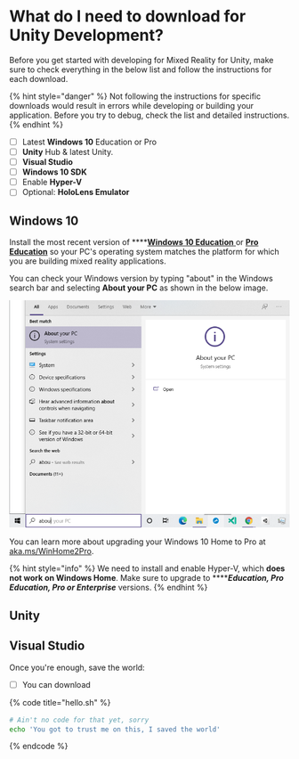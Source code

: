 # What do I need to download for Unity Development?

Before you get started with developing for Mixed Reality for Unity, make sure to check everything in the below list and follow the instructions for each download.

{% hint style="danger" %}
 Not following the instructions for specific downloads would result in errors while developing or building your application. Before you try to debug, check the list and detailed instructions.
{% endhint %}

* [ ] Latest **Windows 10** Education or Pro
* [ ] **Unity** Hub & latest Unity.
* [ ] **Visual Studio**
* [ ] **Windows 10 SDK**
* [ ] Enable **Hyper-V**
* [ ] Optional: **HoloLens Emulator**

## Windows 10

Install the most recent version of ****[**Windows 10 Education** ](https://aka.ms/Win10ProEducation)or [**Pro Education**](https://aka.ms/VisualStudioWindows) so your PC's operating system matches the platform for which you are building mixed reality applications.

You can check your Windows version by typing "about" in the Windows search bar and selecting **About your PC** as shown in the below image.

![Check your Windows Version in your System Settings under About.](../../.gitbook/assets/windowsversion.png)

 You can learn more about upgrading your Windows 10 Home to Pro at [aka.ms/WinHome2Pro](https://aka.ms/WinHome2Pro).

{% hint style="info" %}
 We need to install and enable Hyper-V, which **does not work on Windows Home**. Make sure to upgrade to ****_**Education, Pro Education, Pro or Enterprise**_ versions.
{% endhint %}

## Unity

## Visual Studio

Once you're enough, save the world:

* [ ] You can download

{% code title="hello.sh" %}
```bash
# Ain't no code for that yet, sorry
echo 'You got to trust me on this, I saved the world'
```
{% endcode %}



